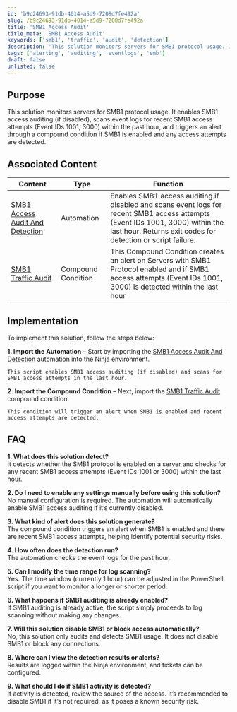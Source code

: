 ```yaml
---
id: 'b9c24693-91db-4014-a5d9-7208d7fe492a'
slug: /b9c24693-91db-4014-a5d9-7208d7fe492a
title: 'SMB1 Access Audit'
title_meta: 'SMB1 Access Audit'
keywords: ['smb1', 'traffic', 'audit', 'detection']
description: 'This solution monitors servers for SMB1 protocol usage. It enables SMB1 access auditing (if disabled), scans event logs for recent SMB1 access attempts (Event IDs 1001, 3000) within the past hour, and triggers an alert through a compound condition if SMB1 is enabled and any access attempts are detected.'
tags: ['alerting', 'auditing', 'eventlogs', 'smb']
draft: false
unlisted: false
---
```


## Purpose

This solution monitors servers for SMB1 protocol usage. It enables SMB1 access auditing (if disabled), scans event logs for recent SMB1 access attempts (Event IDs 1001, 3000) within the past hour, and triggers an alert through a compound condition if SMB1 is enabled and any access attempts are detected.

## Associated Content

| Content                                             | Type                                                      | Function                                               |
|-----------------------------------------------------|-----------------------------------------------------------|--------------------------------------------------------|
| [SMB1 Access Audit And Detection](/docs/a65607e3-42b0-473c-bf09-36e63107a835)      | Automation| Enables SMB1 access auditing if disabled and scans event logs for recent SMB1 access attempts (Event IDs 1001, 3000) within the last hour. Returns exit codes for detection or script failure. |
|[SMB1 Traffic Audit](/docs/f6b984a2-acbe-40fa-93e3-43682acde7ca)|Compound Condition| This Compound Condition creates an alert on Servers with SMB1 Protocol enabled and if SMB1 access attempts (Event IDs 1001, 3000) is detected within the last hour|

## Implementation

To implement this solution, follow the steps below:

**1. Import the Automation** – Start by importing the [SMB1 Access Audit And Detection](/docs/a65607e3-42b0-473c-bf09-36e63107a835)
 automation into the Ninja environment.

    This script enables SMB1 access auditing (if disabled) and scans for SMB1 access attempts in the last hour.

**2. Import the Compound Condition** – Next, import the [SMB1 Traffic Audit](/docs/f6b984a2-acbe-40fa-93e3-43682acde7ca)
 compound condition.

    This condition will trigger an alert when SMB1 is enabled and recent access attempts are detected.

## FAQ

**1. What does this solution detect?**  
It detects whether the SMB1 protocol is enabled on a server and checks for any recent SMB1 access attempts (Event IDs 1001 or 3000) within the last hour.

**2. Do I need to enable any settings manually before using this solution?**  
No manual configuration is required. The automation will automatically enable SMB1 access auditing if it’s currently disabled.

**3. What kind of alert does this solution generate?**  
The compound condition triggers an alert when SMB1 is enabled and there are recent SMB1 access attempts, helping identify potential security risks.

**4. How often does the detection run?**  
The automation checks the event logs for the past hour.

**5. Can I modify the time range for log scanning?**  
Yes. The time window (currently 1 hour) can be adjusted in the PowerShell script if you want to monitor a longer or shorter period.

**6. What happens if SMB1 auditing is already enabled?**  
If SMB1 auditing is already active, the script simply proceeds to log scanning without making any changes.

**7. Will this solution disable SMB1 or block access automatically?**  
No, this solution only audits and detects SMB1 usage. It does not disable SMB1 or block any connections.

**8. Where can I view the detection results or alerts?**  
Results are logged within the Ninja environment, and tickets can be configured.

**9. What should I do if SMB1 activity is detected?**  
If activity is detected, review the source of the access. It’s recommended to disable SMB1 if it’s not required, as it poses a known security risk.
